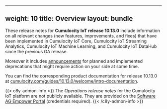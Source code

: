 
---
weight: 10
title: Overview
layout: bundle
---

These release notes for **Cumulocity IoT release 10.13.0** include information on all relevant changes (new features, improvements, and fixes) that have been implemented in Cumulocity IoT Core, Cumulocity IoT Streaming Analytics, Cumulocity IoT Machine Learning, and Cumulocity IoT DataHub since the previous GA release.

Moreover it includes [announcements](/release-10-13-0/announcements-10-13-0/) for planned and implemented deprecations that might require action on your side at some time.

You can find the corresponding product documentation for release 10.13.0 at [cumulocity.com/guides/10.13.0/welcome/intro-documentation](https://cumulocity.com/guides/10.13.0/welcome/intro-documentation/).

{{< c8y-admon-info >}}
The *Operations release notes* for the Cumulocity IoT platform are not publicly available. They are provided on the [Software AG Empower Portal](https://empower.softwareag.com/) (credentials required).
{{< /c8y-admon-info >}}
